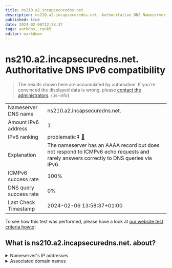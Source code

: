 ```yaml
---
title: ns210.a2.incapsecuredns.net.
description: ns210.a2.incapsecuredns.net. Authoritative DNS Nameserver IPv6 compatibility
published: true
date: 2024-02-06T12:58:37
tags: authdns, rank5
editor: markdown
---
```


# ns210.a2.incapsecuredns.net. Authoritative DNS IPv6 compatibility

> The results shown here are accumulated by automation. If you're convinced the displayed data is wrong, please [contact the administrators](/howto/chat). 
{.is-info}




|   |   |
| - | - |
| Nameserver DNS name | ns210.a2.incapsecuredns.net.
| Amount IPv6 address | 1
| IPv6 ranking | problematic :arrow_double_down: [🔗](/howto/ranking) |
| Explanation | The nameserver has an AAAA record but does not respond to ICMPv6 echo requests and rarely answers correctly to DNS queries via IPv6. |
| ICMPv6 success rate | 100%|
| DNS query success rate | 0% |
| Last Check Timestamp | 2024-02-06 13:58:37+01:00 |

To see how this test was performed, please have a look at [our website test criteria howto](/howto/testcriteria/authdns)!


## What is ns210.a2.incapsecuredns.net. about?




<details>
<summary>Nameserver's IP addresses</summary>

2a02:e980:6::d2

</details>



<details>
<summary>Associated domain names</summary>

www.zurich.de

</details>
